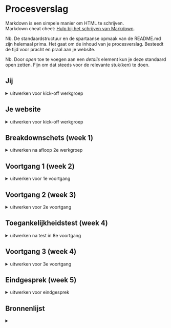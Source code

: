 # Procesverslag
Markdown is een simpele manier om HTML te schrijven.  
Markdown cheat cheet: [Hulp bij het schrijven van Markdown](https://github.com/adam-p/markdown-here/wiki/Markdown-Cheatsheet).

Nb. De standaardstructuur en de spartaanse opmaak van de README.md zijn helemaal prima. Het gaat om de inhoud van je procesverslag. Besteedt de tijd voor pracht en praal aan je website.

Nb. Door *open* toe te voegen aan een *details* element kun je deze standaard open zetten. Fijn om dat steeds voor de relevante stuk(ken) te doen.





## Jij

<details>
<summary>uitwerken voor kick-off werkgroep</summary>

### Auteur:
Nina Vens

#### Je startniveau:
Rood

#### Je focus:
Responsive (eigenlijk allebei)
 
</details>





## Je website

<details>
<summary>uitwerken voor kick-off werkgroep</summary>


### Je opdracht:
https://www.etq-amsterdam.com


#### Screenshot(s) van de eerste pagina (small screen): 
homepage
<img src="images/ETQfirstPage.png" width="375px" alt="homepage">


#### Screenshot(s) van de tweede pagina (small screen):
shoecare
<img src="images/ETQ2ndPage.png" width="375px" alt="shoecare">
<img src="images/ETQ2ndPage2.png" width="375px" alt="shoecare2">
 
</details>





## Breakdownschets (week 1)

<details>
<summary>uitwerken na afloop 2e werkgroep</summary>

### de hele pagina: 
<img src="images/breakdownETQ.png" width="375px" alt="breakdown van de hele pagina">

</details>





## Voortgang 1 (week 2)

<details>
<summary>uitwerken voor 1e voortgang</summary>

### Stand van zaken
Als ik eenmaal begin met coderen/programmeren pak ik het weer snel op.
---
Stand van zaken:
- homepagina is af (responsive en wel)
- nu verder met de tweede pagina

### Agenda voor meeting
| Nina (ik)      | Student 2          | Student 3        | 
| ---            | ---                | ---              | 
| x              | Uitlijnen tekst in | x                | 
|                | de hoogte          |                  | 
|                |                    |                  | 


### Verslag van meeting
- loop prima op schema
- op school werken kan ook
- handig om met wat studenten samen wat te doen
- 1 + 1 = 3

</details>





## Voortgang 2 (week 3)

<details>
<summary>uitwerken voor 2e voortgang</summary>

### Stand van zaken
- alle pagina's zijn af 
- bezig met wat extra dingen toevoegen


### Agenda voor meeting
| Nina (ik)      | Student 2          | Student 3        | 
| ---            | ---                | ---              | 
| Intersection   | Semantische code   | (ziek)           | 
| observer       | schrijven          |                  | 
|                |                    |                  | 


### Verslag van meeting
- het gaat goed
- kijken of css bestand wat kleiner kan (dingen samenvoegen)
- nu bezig met het uitvogelen van een intersection observer

</details>





## Toegankelijkheidstest (week 4)

<details>
<summary>uitwerken na test in 8e voortgang</summary>

### Bevindingen
Lijst met je bevindingen die in de test naar voren kwamen:

#### Titel eerste bevinding
Hier korte omschrijving (met indien nodig een afbeelding)

Hier een omschrijving van hoe het opgelost kan worden (met indien nodig een afbeelding)


#### Titel tweede bevinding. 
Hier korte omschrijving (met indien nodig een afbeelding)

Hier een omschrijving van hoe het opgelost kan worden (met indien nodig een afbeelding)


#### Titel volgende bevinding. 
Hier korte omschrijving (met indien nodig een afbeelding)

Hier een omschrijving van hoe het opgelost kan worden (met indien nodig een afbeelding)


#### Titel nog een bevinding. 
Hier korte omschrijving (met indien nodig een afbeelding)

Hier een omschrijving van hoe het opgelost kan worden (met indien nodig een afbeelding)

</details>





## Voortgang 3 (week 4)

<details>
<summary>uitwerken voor 3e voortgang</summary>

### Stand van zaken
hier dit ging goed & dit was lastig (neem ook screenshots op van delen van je website en code)


### Agenda voor meeting
samen met je groepje opstellen

| student 1      | student 2          | student 3    | student 4        |
| ---            | ---                | ---          | ---              |
| dit bespreken  | en dit             | en ik dit    | en dan ik dat    |
| en dat ook nog | dit als er tijd is | nog een punt | dit wil ik zeker |
| ...            | ...                | ...          | ...              |


### Verslag van meeting
hier na afloop snel de uitkomsten van de meeting vastleggen

- punt 1
- punt 2
- nog een punt
- ...

</details>


 


## Eindgesprek (week 5)

<details>
<summary>uitwerken voor eindgesprek</summary>

### Stand van zaken
hier dit ging goed & dit was lastig (neem ook screenshots op van delen van je website en code)

### Screenshot(s)

hier screenshot(s) van je eindresultaat

</details>


 


## Bronnenlijst

<details>
<summary></summary>

### HTML
1. svg tag: https://developer.mozilla.org/en-US/docs/Web/SVG/Element/svg
2. HTML character codes: https://www.rapidtables.com/web/html/html-codes.html
3. ...

### CSS
1. user-select: https://developer.mozilla.org/en-US/docs/Web/CSS/user-select
2. mirror items: https://stackoverflow.com/questions/5406368/can-you-use-css-to-mirror-flip-text
3. multiple transforms: https://stackoverflow.com/questions/10765755/how-to-apply-multiple-transforms-in-css

### Javascript
1. getElementsByTagName: https://stackoverflow.com/questions/17349081/change-style-of-all-elements-using-getelementsbytagname
2. detect screen width: https://stackoverflow.com/questions/31162606/how-to-detect-screen-size-for-responsive-web-design
3. reload after resize: https://stackoverflow.com/questions/14915653/refresh-page-on-resize-with-javascript-or-jquery
4. addEventListener 'mouseout': https://developer.mozilla.org/en-US/docs/Web/API/Element/mouseout_event
5. intersectionObserver: https://developer.mozilla.org/en-US/docs/Web/API/IntersectionObserver

</details>
